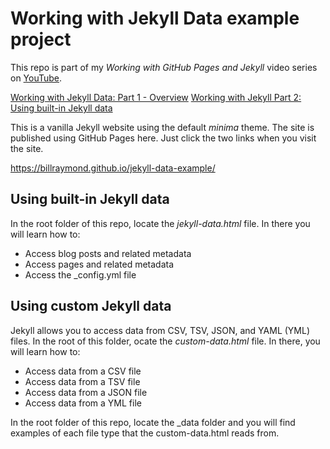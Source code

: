 # Working with Jekyll Data example project

This repo is part of my _Working with GitHub Pages and Jekyll_ video series on [YouTube](https://www.youtube.com/playlist?list=PLWzwUIYZpnJuT0sH4BN56P5oWTdHJiTNq).

[Working with Jekyll Data: Part 1 - Overview](https://youtu.be/7Jj-KX40iTE)
[Working with Jekyll Part 2: Using built-in Jekyll data]()

This is a vanilla Jekyll website using the default _minima_ theme. The site is published using GitHub Pages here. Just click the two links when you visit the site.

https://billraymond.github.io/jekyll-data-example/


## Using built-in Jekyll data
In the root folder of this repo, locate the _jekyll-data.html_ file. In there you will learn how to:

* Access blog posts and related metadata
* Access pages and related metadata
* Access the _config.yml file

## Using custom Jekyll data
Jekyll allows you to access data from CSV, TSV, JSON, and YAML (YML) files. In the root of this folder, ocate the _custom-data.html_ file. In there, you will learn how to:

* Access data from a CSV file
* Access data from a TSV file
* Access data from a JSON file
* Access data from a YML file

In the root folder of this repo, locate the _data folder and you will find examples of each file type that the custom-data.html reads from.